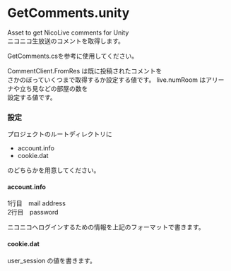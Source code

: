 GetComments.unity
=================

Asset to get NicoLive comments for Unity  
ニコニコ生放送のコメントを取得します。

GetComments.csを参考に使用してください。

CommentClient.FromRes は既に投稿されたコメントを  
さかのぼっていくつまで取得するか設定する値です。
live.numRoom はアリーナや立ち見などの部屋の数を  
設定する値です。


### 設定

プロジェクトのルートディレクトリに  

* account.info  
* cookie.dat  

のどちらかを用意してください。

#### account.info

1行目　mail address  
2行目　password  

ニコニコへログインするための情報を上記のフォーマットで書きます。

#### cookie.dat

user_session の値を書きます。
